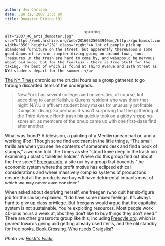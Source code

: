 ```yaml
---
author: Jen Carlson
date: Jun 21, 2007 1:35 pm
title: Dumpster Diving 101
---
```


	
										<p><img alt="2007_06_arts_dumpster.jpg" src="https://web.archive.org/web/20160525063940im_/http://gothamist.com/attachments/arts_jen/2007_06_arts_dumpster.jpg" width="350" height="232" class="right">A lot of people pick up abandoned furniture on the street, but apparently there&apos;s some good &apos;ol fashion dumpter diving going on around town, too. Treasures in the trash are hard to come by, and we&apos;d be nervous about bed bugs, but for the fearless - there is free stuff for the taking. The best of which is found at Third Avenue and 12th Street as NYU students depart for the summer. </p>

<p><a href="https://web.archive.org/web/20160525063940/http://www.nytimes.com/2007/06/21/garden/21freegan.html?_r=1&amp;hp&amp;oref=slogin">The NY Times</a> chronicles the crucial hours as a group gathered to go through discarded items of the undergrads. </p>

<blockquote>New York has several colleges and universities, of course, but according to Janet Kalish, a Queens resident who was there that night, N.Y.U.&#x2019;s affluent student body makes for unusually profitable Dumpster diving. So perhaps it wasn&#x2019;t surprising that the gathering at the Third Avenue North trash bin quickly took on a giddy shopping-spree air, as members of the group came up with one first-class find after another.</blockquote>

<p>What was found? A television, a painting of a Mediterranean harbor, and a working iPod! Though some find excitment in the little things, &#x201C;The small thrills are when you see the contents of someone&#x2019;s desk and find a book of stamps,&#x201D; a woman told The Times as she &quot;stood knee deep in the trash bin examining a plastic toiletries holder.&quot; Where did this group find out about the free spree? <a href="https://web.archive.org/web/20160525063940/http://freegan.info/">Freegan.info</a>, a site run by a group that boycotts &quot;the economic system where the profit motive has eclipsed ethical considerations and where massively complex systems of productions ensure that all the products we buy will have detrimental impacts most of which we may never even consider.&quot;</p>

<p>When asked about depriving herself, one freegan (who quit her six-figure job for the cause) explained, &#x201C;I do have some mixed feelings. It&#x2019;s always hard to give up class privilege. But freegans would argue that the capitalist system is not sustainable. You&#x2019;re exploiting resources. Most people work 40-plus hours a week at jobs they don&#x2019;t like to buy things they don&#x2019;t need.&#x201D; There are other grassroots group like this, including <a href="https://web.archive.org/web/20160525063940/http://freecycle.org/">Freecyle.org</a>, which is geared towards giving and getting already used items, and the old standby for free books, <a href="https://web.archive.org/web/20160525063940/http://bookcrossing.com/">Book Crossing</a>. Who needs <a href="https://web.archive.org/web/20160525063940/http://Craigslist.com/">Craigslist</a>?</p>

<p><em>Photo via <a href="https://web.archive.org/web/20160525063940/http://www.flickr.com/photos/finsterbaby/45684291/">Finstr&apos;s Flickr</a>.</em></p>					
										
									
				